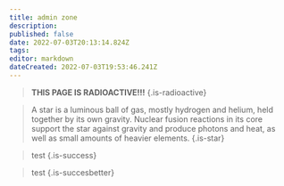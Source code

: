 ```yaml
---
title: admin zone
description: 
published: false
date: 2022-07-03T20:13:14.824Z
tags: 
editor: markdown
dateCreated: 2022-07-03T19:53:46.241Z
---
```


> **THIS PAGE IS RADIOACTIVE!!!**
{.is-radioactive}

> A star is a luminous ball of gas, mostly hydrogen and helium, held together by its own gravity. Nuclear fusion reactions in its core support the star against gravity and produce photons and heat, as well as small amounts of heavier elements.
{.is-star}

> test
{.is-success}

> test
{.is-succesbetter}